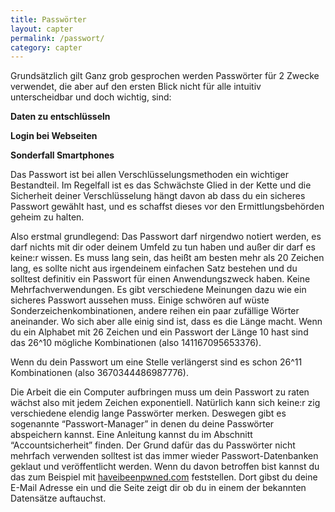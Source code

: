 ```yaml
---
title: Passwörter
layout: capter
permalink: /passwort/
category: capter
---
```

Grundsätzlich gilt
Ganz grob gesprochen werden Passwörter für 2 Zwecke verwendet, die aber auf den ersten Blick nicht für alle  intuitiv unterscheidbar und doch wichtig, sind: 

**Daten zu entschlüsseln**

**Login bei Webseiten**

**Sonderfall Smartphones**

Das Passwort ist bei allen Verschlüsselungsmethoden ein wichtiger Bestandteil. Im Regelfall ist es das Schwächste Glied in der Kette und die Sicherheit deiner Verschlüsselung hängt davon ab dass du ein sicheres Passwort gewählt hast, und es schaffst dieses vor den Ermittlungsbehörden geheim zu halten. 

Also erstmal grundlegend: Das Passwort darf nirgendwo notiert werden, es darf nichts mit dir oder deinem Umfeld zu tun haben und außer dir darf es keine:r wissen. Es muss lang sein, das heißt am besten mehr als 20 Zeichen lang, es sollte nicht aus irgendeinem einfachen Satz bestehen und du solltest definitiv ein Passwort für einen Anwendungszweck haben. Keine Mehrfachverwendungen. Es gibt verschiedene Meinungen dazu wie ein sicheres Passwort aussehen muss. Einige schwören auf wüste Sonderzeichenkombinationen, andere reihen ein paar zufällige Wörter aneinander. Wo sich aber alle einig sind ist, dass es die Länge macht. Wenn du ein Alphabet mit 26 Zeichen und ein Passwort der Länge 10 hast sind das 26^10 mögliche Kombinationen (also 141167095653376).

Wenn du dein Passwort um eine Stelle verlängerst sind es schon 26^11 Kombinationen (also 3670344486987776). 

Die Arbeit die ein Computer aufbringen muss um dein Passwort zu raten wächst also mit jedem Zeichen exponentiell. Natürlich kann sich keine:r zig verschiedene elendig lange Passwörter merken. Deswegen gibt es sogenannte “Passwort-Manager” in denen du deine Passwörter abspeichern kannst. Eine Anleitung kannst du im Abschnitt “Accountsicherheit” finden. Der Grund dafür das du Passwörter nicht mehrfach verwenden solltest ist das immer wieder Passwort-Datenbanken geklaut und veröffentlicht werden. Wenn du davon betroffen bist kannst du das zum Beispiel mit [haveibeenpwned.com](https://haveibeenpwned.com/) feststellen. Dort gibst du deine E-Mail Adresse ein und die Seite zeigt dir ob du in einem der bekannten Datensätze auftauchst.
